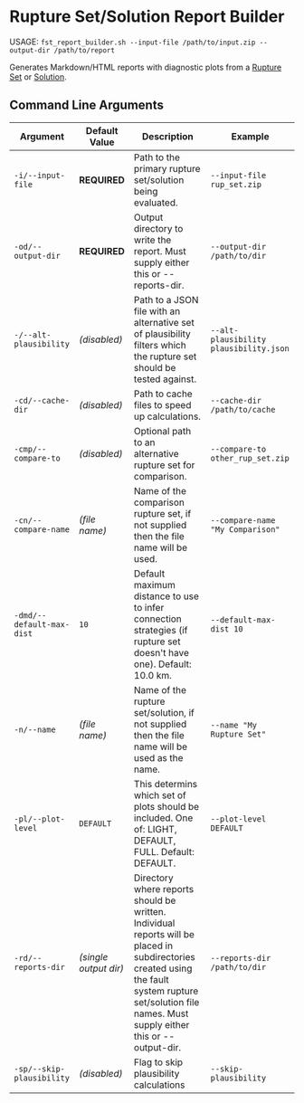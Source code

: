 # Rupture Set/Solution Report Builder

USAGE: `fst_report_builder.sh --input-file /path/to/input.zip --output-dir /path/to/report`

Generates Markdown/HTML reports with diagnostic plots from a [Rupture Set](glossary.md#rupture-set) or [Solution](glossary.md#solution).

## Command Line Arguments

| Argument | Default Value | Description | Example |
|---|---|---|---|
| `-i/--input-file` | **REQUIRED** | Path to the primary rupture set/solution being evaluated. | `--input-file rup_set.zip` |
| `-od/--output-dir` | **REQUIRED** | Output directory to write the report. Must supply either this or --reports-dir. | `--output-dir /path/to/dir` |
| `-/--alt-plausibility` | _(disabled)_ | Path to a JSON file with an alternative set of plausibility filters which the rupture set should be tested against. | `--alt-plausibility plausibility.json` |
| `-cd/--cache-dir` | _(disabled)_ | Path to cache files to speed up calculations. | `--cache-dir /path/to/cache` |
| `-cmp/--compare-to` | _(disabled)_ | Optional path to an alternative rupture set for comparison. | `--compare-to other_rup_set.zip` |
| `-cn/--compare-name` | _(file name)_ | Name of the comparison rupture set, if not supplied then the file name will be used. | `--compare-name "My Comparison"` |
| `-dmd/--default-max-dist` | `10` | Default maximum distance to use to infer connection strategies (if rupture set doesn't have one). Default: 10.0 km. | `--default-max-dist 10` |
| `-n/--name` | _(file name)_ | Name of the rupture set/solution, if not supplied then the file name will be used as the name. | `--name "My Rupture Set"` |
| `-pl/--plot-level` | `DEFAULT` | This determins which set of plots should be included. One of: LIGHT, DEFAULT, FULL. Default: DEFAULT. | `--plot-level DEFAULT` |
| `-rd/--reports-dir` | _(single output dir)_ | Directory where reports should be written. Individual reports will be placed in subdirectories created using the fault system rupture set/solution file names. Must supply either this or --output-dir. | `--reports-dir /path/to/dir` |
| `-sp/--skip-plausibility` | _(disabled)_ | Flag to skip plausibility calculations | `--skip-plausibility` |
